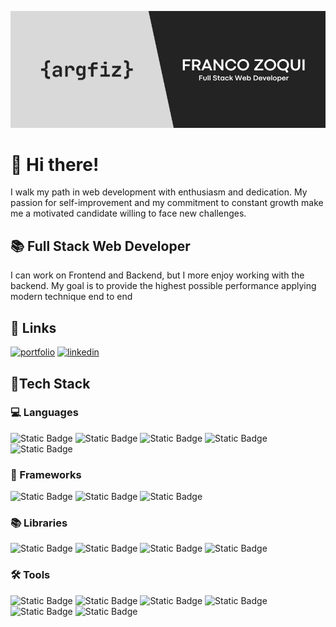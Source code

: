 ![Preview card](./banner.png)
# 👋 Hi there!
I walk my path in web development with enthusiasm and dedication. My passion for self-improvement and my commitment to constant growth make me a motivated candidate willing to face new challenges.

## 📚 Full Stack Web Developer
I can work on Frontend and Backend, but I more enjoy working with the backend. My goal is to provide the highest possible performance applying modern technique end to end

## 🔗 Links
[![portfolio](https://img.shields.io/badge/my_portfolio-000?style=for-the-badge&logo=ko-fi&logoColor=white)](https://argfiz.github.io/cv-francozoqui/)
[![linkedin](https://img.shields.io/badge/linkedin-0A66C2?style=for-the-badge&logo=linkedin&logoColor=white)](https://www.linkedin.com/in/franco-zoqui-35453456/)

## 📕Tech Stack
### 💻 Languages
![Static Badge](https://img.shields.io/badge/HTML-black?style=for-the-badge&logo=html5&labelColor=black&color=%23e34e26)
![Static Badge](https://img.shields.io/badge/CSS-black?style=for-the-badge&logo=css&labelColor=black&color=%23663399)
![Static Badge](https://img.shields.io/badge/JavaScript-f7e025?style=for-the-badge&logo=javascript&labelColor=black)
![Static Badge](https://img.shields.io/badge/TypeScript-377cc8?style=for-the-badge&logo=typescript&labelColor=black)
![Static Badge](https://img.shields.io/badge/SQL-376696?style=for-the-badge&logo=postgresql&logoColor=white)

### 🔳 Frameworks
![Static Badge](https://img.shields.io/badge/Next.js-black?style=for-the-badge&logo=nextdotjs)
![Static Badge](https://img.shields.io/badge/NestJS-black?style=for-the-badge&logo=nestjs&color=%23eb2f4b)
![Static Badge](https://img.shields.io/badge/Express-383838?style=for-the-badge&logo=express)

### 📚 Libraries
![Static Badge](https://img.shields.io/badge/React-50d6ff?style=for-the-badge&logo=react&labelColor=black)
![Static Badge](https://img.shields.io/badge/TypeORM-black?style=for-the-badge&logo=typeorm&color=%23ea3b2b)
![Static Badge](https://img.shields.io/badge/Passport-3ae37e?style=for-the-badge&logo=passport&labelColor=black)
![Static Badge](https://img.shields.io/badge/JWT-black?style=for-the-badge&logo=jsonwebtokens&labelColor=%2300f2e6)

### 🛠️ Tools 
![Static Badge](https://img.shields.io/badge/Node.js-689862?style=for-the-badge&logo=node.js&labelColor=black)
![Static Badge](https://img.shields.io/badge/Docker-black?style=for-the-badge&logo=docker&logoColor=white&labelColor=black&color=%230874b8)
![Static Badge](https://img.shields.io/badge/Insomnia-black?style=for-the-badge&logo=insomnia&color=%235a08ce)
![Static Badge](https://img.shields.io/badge/Cypress-black?style=for-the-badge&logo=cypress&logoColor=white&labelColor=black&color=%2369D3A7)
![Static Badge](https://img.shields.io/badge/Git-black?style=for-the-badge&logo=git&labelColor=black&color=%23f1563a)
![Static Badge](https://img.shields.io/badge/GitHub-black?style=for-the-badge&logo=github&labelColor=black)


